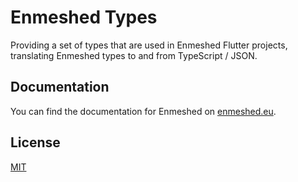 # Enmeshed Types

Providing a set of types that are used in Enmeshed Flutter projects, translating Enmeshed types to and from TypeScript / JSON.

## Documentation

You can find the documentation for Enmeshed on [enmeshed.eu](https://enmeshed.eu).

## License

[MIT](LICENSE)
